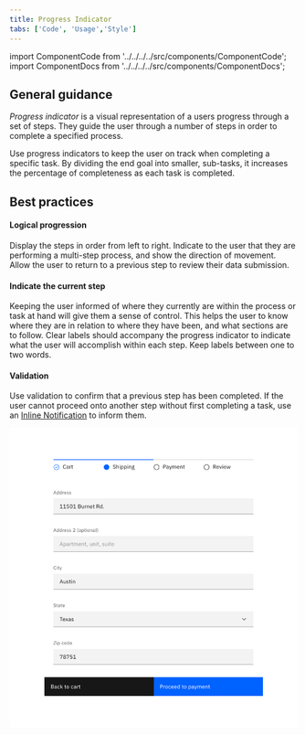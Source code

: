 ```yaml
---
title: Progress Indicator
tabs: ['Code', 'Usage','Style']
---
```


import ComponentCode from '../../../../src/components/ComponentCode';
import ComponentDocs from '../../../../src/components/ComponentDocs';

## General guidance

_Progress indicator_ is a visual representation of a users progress through a set of steps. They guide the user through a number of steps in order to complete a specified process.

Use progress indicators to keep the user on track when completing a specific task. By dividing the end goal into smaller, sub-tasks, it increases the percentage of completeness as each task is completed.

## Best practices

#### Logical progression

Display the steps in order from left to right. Indicate to the user that they are performing a multi-step process, and show the direction of movement. Allow the user to return to a previous step to review their data submission.

#### Indicate the current step

Keeping the user informed of where they currently are within the process or task at hand will give them a sense of control. This helps the user to know where they are in relation to where they have been, and what sections are to follow. Clear labels should accompany the progress indicator to indicate what the user will accomplish within each step. Keep labels between one to two words.

#### Validation

Use validation to confirm that a previous step has been completed. If the user cannot proceed onto another step without first completing a task, use an [Inline Notification](/experimental/notification) to inform them.

<ImageComponent cols="8" caption="In-context progress indicator">

![Example of the progress indicator in a payment UI](images/progress-indicator-usage-1.png)

</ImageComponent>
